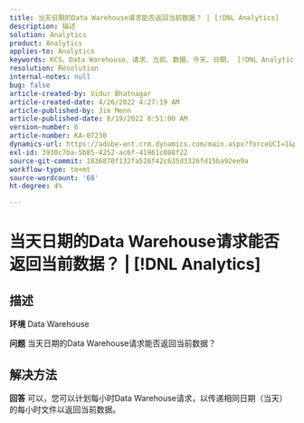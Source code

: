 ```yaml
---
title: 当天日期的Data Warehouse请求能否返回当前数据？ | [!DNL Analytics]
description: 描述
solution: Analytics
product: Analytics
applies-to: Analytics
keywords: KCS、Data Warehouse、请求、当前、数据、今天、日期、 [!DNL Analytics]
resolution: Resolution
internal-notes: null
bug: false
article-created-by: Vidur Bhatnagar
article-created-date: 4/26/2022 4:27:19 AM
article-published-by: Jim Menn
article-published-date: 8/19/2022 8:51:00 AM
version-number: 6
article-number: KA-07230
dynamics-url: https://adobe-ent.crm.dynamics.com/main.aspx?forceUCI=1&pagetype=entityrecord&etn=knowledgearticle&id=2f170927-19c5-ec11-a7b6-0022480a1004
exl-id: 3930c7ba-5b85-4252-ac6f-41961c088f22
source-git-commit: 1836870f132fa526f42c635d3326fd15ba92ee9a
workflow-type: tm+mt
source-wordcount: '68'
ht-degree: 4%

---
```


# 当天日期的Data Warehouse请求能否返回当前数据？ | [!DNL Analytics]

## 描述


<b>环境</b>
Data Warehouse

<b>问题</b>
当天日期的Data Warehouse请求能否返回当前数据？


## 解决方法


<b>回答</b>
可以，您可以计划每小时Data Warehouse请求，以传递相同日期（当天）的每小时文件以返回当前数据。
